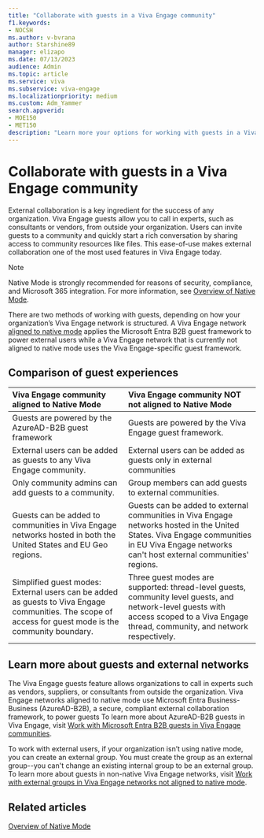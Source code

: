 ```yaml
---
title: "Collaborate with guests in a Viva Engage community"
f1.keywords:
- NOCSH
ms.author: v-bvrana
author: Starshine89
manager: elizapo
ms.date: 07/13/2023
audience: Admin
ms.topic: article
ms.service: viva
ms.subservice: viva-engage
ms.localizationpriority: medium
ms.custom: Adm_Yammer
search.appverid: 
- MOE150
- MET150
description: "Learn more your options for working with guests in a Viva Engage community, depending on how your organization's Viva Engage network is structured."
---
```


# Collaborate with guests in a Viva Engage community

External collaboration is a key ingredient for the success of any organization. Viva Engage guests allow you to call in experts, such as consultants or vendors, from outside your organization. Users can invite guests to a community and quickly start a rich conversation by sharing access to community resources like files. This ease-of-use makes external collaboration one of the most used features in Viva Engage today.

 > [!NOTE]
 > Native Mode is strongly recommended for reasons of security, compliance, and Microsoft 365 integration. For more information, see [Overview of Native Mode](../overview-native-mode.md).
 
There are two methods of working with guests, depending on how your organization’s Viva Engage network is structured. A Viva Engage network [aligned to native mode](../overview-native-mode.md) applies the Microsoft Entra B2B guest framework to power external users while a Viva Engage network that is currently not aligned to native mode uses the Viva Engage-specific guest framework.

## Comparison of guest experiences

| Viva Engage community aligned to Native Mode <br/> | Viva Engage community NOT not aligned to Native Mode <br/> |
|:-----|:-----|
|Guests are powered by the AzureAD-B2B guest framework |Guests are powered by the Viva Engage guest framework. |
| External users can be added as guests to any Viva Engage community. |External users can be added as guests only in external communities |
| Only community admins can add guests to a community.  |Group members can add guests to external communities. |
| Guests can be added to communities in Viva Engage networks hosted in both the United States and EU Geo regions.  |Guests can be added to external communities in Viva Engage networks hosted in the United States. Viva Engage communities in EU Viva Engage networks can't host external communities' regions.  |
| Simplified guest modes: External users can be added as guests to Viva Engage communities. The scope of access for guest mode is the community boundary. |Three guest modes are supported: thread-level guests, community level guests, and network-level guests with access scoped to a Viva Engage thread, community, and network respectively. <br/> |

## Learn more about guests and external networks

The Viva Engage guests feature allows organizations to call in experts such as vendors, suppliers, or consultants from outside the organization. Viva Engage networks aligned to native mode use Microsoft Entra Business-Business (AzureAD-B2B), a secure, compliant external collaboration framework, to power guests To learn more about AzureAD-B2B guests in Viva Engage, visit [Work with Microsoft Entra B2B guests in Viva Engage communities](../get-started-with-viva-engage/azure-ad-b2b-guests-viva-engage.md).

To work with external users, if your organization isn’t using native mode, you can create an external group. You must create the group as an external group--you can't change an existing internal group to be an external group. To learn more about guests in non-native Viva Engage networks, visit [Work with external groups in Viva Engage networks not aligned to native mode](../work-with-external-users/create-and-manage-external-groups.md).

## Related articles

[Overview of Native Mode](../overview-native-mode.md)
